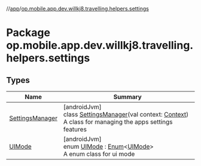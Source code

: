 //[app](../../index.md)/[op.mobile.app.dev.willkj8.travelling.helpers.settings](index.md)

# Package op.mobile.app.dev.willkj8.travelling.helpers.settings

## Types

| Name | Summary |
|---|---|
| [SettingsManager](-settings-manager/index.md) | [androidJvm]<br>class [SettingsManager](-settings-manager/index.md)(val context: [Context](https://developer.android.com/reference/kotlin/android/content/Context.html))<br>A class for managing the apps settings features |
| [UIMode](-u-i-mode/index.md) | [androidJvm]<br>enum [UIMode](-u-i-mode/index.md) : [Enum](https://kotlinlang.org/api/latest/jvm/stdlib/kotlin/-enum/index.html)&lt;[UIMode](-u-i-mode/index.md)&gt; <br>A enum class for ui mode |
